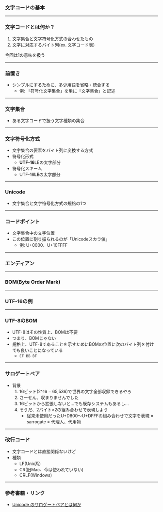 ### 文字コードの基本

---

### 文字コードとは何か？

1. 文字集合と文字符号化方式の合わせたもの
2. 文字に対応するバイト列(ex. 文字コード表)

今回は1の意味を扱う

---

### 前置き
- シンプルにするために、多少用語を省略・統合する
    - 例: 「符号化文字集合」を単に「文字集合」と記述

---

### 文字集合
- ある文字コードで扱う文字種類の集合

---

### 文字符号化方式
- 文字集合の要素をバイト列に変換する方式
- 符号化形式
    - **UTF-16**LEの太字部分
- 符号化スキーム
    - UTF-16**LE**の太字部分

---

### Unicode
- 文字集合と文字符号化方式の規格の1つ

---

### コードポイント

- 文字集合中の文字位置
- この位置に割り振られるのが「Unicodeスカラ値」
    - 例: U+0000、U+10FFFF

---

### エンディアン

---

### BOM(Byte Order Mark)

---

### UTF-16の例

---

### UTF-8のBOM
- UTF-8はその性質上、BOMは不要
- つまり、BOMじゃない
- 規格上、UTF-8であることを示すためにBOMの位置に次のバイト列を付けても良いことになっている
    - `EF BB BF`

---

### サロゲートペア
- 背景
    1. 16ビット(2^16 = 65,536)で世界の文字全部収録できるやろ
    2. さーせん、収まりませんでした 
    3. 16ビットから拡張しないと…でも既存システムもあるし…
    4. そうだ、2バイト×2の組み合わせで表現しよう
        - 従来未使用だったU+D800～U+DFFFの組み合わせで文字を表現
※ sarrogate = 代理人、代用物

---

### 改行コード
- 文字コードとは直接関係ないけど
- 種類
    - LF(Unix系)
    - CR(旧Mac、今は使われていない)
    - CRLF(Windows)

---

### 参考書籍・リンク
- [Unicode のサロゲートペアとは何か](http://vividcode.hatenablog.com/entry/unicode/surrogate-pair)
